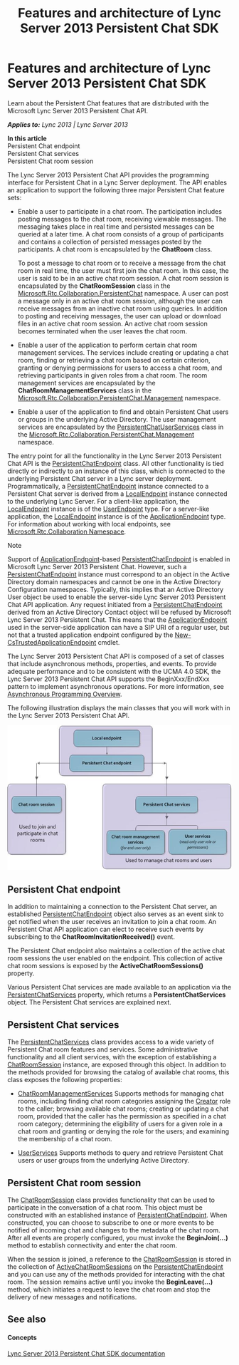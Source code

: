 ﻿---
title: Features and architecture of Lync Server 2013 Persistent Chat SDK
TOCTitle: Features and architecture
ms:assetid: 04f5f7ad-e0e0-4eb5-b671-bee20b5f21d6
ms:mtpsurl: https://msdn.microsoft.com/en-us/library/Dn439211(v=office.15)
ms:contentKeyID: 57101355
ms.date: 07/24/2014
mtps_version: v=office.15
---

# Features and architecture of Lync Server 2013 Persistent Chat SDK

Learn about the Persistent Chat features that are distributed with the Microsoft Lync Server 2013 Persistent Chat API.


_**Applies to:** Lync 2013 | Lync Server 2013_

**In this article**  
Persistent Chat endpoint  
Persistent Chat services  
Persistent Chat room session  

The Lync Server 2013 Persistent Chat API provides the programming interface for Persistent Chat in a Lync Server deployment. The API enables an application to support the following three major Persistent Chat feature sets:

  - Enable a user to participate in a chat room. The participation includes posting messages to the chat room, receiving viewable messages. The messaging takes place in real time and persisted messages can be queried at a later time. A chat room consists of a group of participants and contains a collection of persisted messages posted by the participants. A chat room is encapsulated by the **ChatRoom** class.
    
    To post a message to chat room or to receive a message from the chat room in real time, the user must first join the chat room. In this case, the user is said to be in an active chat room session. A chat room session is encapsulated by the **ChatRoomSession** class in the [Microsoft.Rtc.Collaboration.PersistentChat](https://msdn.microsoft.com/en-us/library/jj267586\(v=office.15\)) namespace. A user can post a message only in an active chat room session, although the user can receive messages from an inactive chat room using queries. In addition to posting and receiving messages, the user can upload or download files in an active chat room session. An active chat room session becomes terminated when the user leaves the chat room.

  - Enable a user of the application to perform certain chat room management services. The services include creating or updating a chat room, finding or retrieving a chat room based on certain criterion, granting or denying permissions for users to access a chat room, and retrieving participants in given roles from a chat room. The room management services are encapsulated by the **ChatRoomManagementServices** class in the [Microsoft.Rtc.Collaboration.PersistentChat.Management](https://msdn.microsoft.com/en-us/library/jj267343\(v=office.15\)) namespace.

  - Enable a user of the application to find and obtain Persistent Chat users or groups in the underlying Active Directory. The user management services are encapsulated by the [PersistentChatUserServices](https://msdn.microsoft.com/en-us/library/jj265986\(v=office.15\)) class in the [Microsoft.Rtc.Collaboration.PersistentChat.Management](https://msdn.microsoft.com/en-us/library/jj267343\(v=office.15\)) namespace.

The entry point for all the functionality in the Lync Server 2013 Persistent Chat API is the [PersistentChatEndpoint](https://msdn.microsoft.com/en-us/library/jj267567\(v=office.15\)) class. All other functionality is tied directly or indirectly to an instance of this class, which is connected to the underlying Persistent Chat server in a Lync server deployment. Programmatically, a [PersistentChatEndpoint](https://msdn.microsoft.com/en-us/library/jj267567\(v=office.15\)) instance connected to a Persistent Chat server is derived from a [LocalEndpoint](https://msdn.microsoft.com/en-us/library/hh349887\(v=office.15\)) instance connected to the underlying Lync Server. For a client-like application, the [LocalEndpoint](https://msdn.microsoft.com/en-us/library/hh349887\(v=office.15\)) instance is of the [UserEndpoint](https://msdn.microsoft.com/en-us/library/hh348819\(v=office.15\)) type. For a server-like application, the [LocalEndpoint](https://msdn.microsoft.com/en-us/library/hh349887\(v=office.15\)) instance is of the [ApplicationEndpoint](https://msdn.microsoft.com/en-us/library/hh384825\(v=office.15\)) type. For information about working with local endpoints, see [Microsoft.Rtc.Collaboration Namespace](http://go.microsoft.com/fwlink/?linkid=157301).


> [!NOTE]
> <P>Support of <A href="https://msdn.microsoft.com/en-us/library/hh384825(v=office.15)">ApplicationEndpoint</A>-based <A href="https://msdn.microsoft.com/en-us/library/jj267567(v=office.15)">PersistentChatEndpoint</A> is enabled in Microsoft Lync Server 2013 Persistent Chat. However, such a <A href="https://msdn.microsoft.com/en-us/library/jj267567(v=office.15)">PersistentChatEndpoint</A> instance must correspond to an object in the Active Directory domain namespaces and cannot be one in the Active Directory Configuration namespaces. Typically, this implies that an Active Directory User object be used to enable the server-side Lync Server 2013 Persistent Chat API application. Any request initiated from a <A href="https://msdn.microsoft.com/en-us/library/jj267567(v=office.15)">PersistentChatEndpoint</A> derived from an Active Directory Contact object will be refused by Microsoft Lync Server 2013 Persistent Chat. This means that the <A href="https://msdn.microsoft.com/en-us/library/hh384825(v=office.15)">ApplicationEndpoint</A> used in the server-side application can have a SIP URI of a regular user, but not that a trusted application endpoint configured by the <A href="http://technet.microsoft.com/en-us/library/gg398594.aspx">New-CsTrustedApplicationEndpoint</A> cmdlet.</P>



The Lync Server 2013 Persistent Chat API is composed of a set of classes that include asynchronous methods, properties, and events. To provide adequate performance and to be consistent with the UCMA 4.0 SDK, the Lync Server 2013 Persistent Chat API supports the BeginXxx/EndXxx pattern to implement asynchronous operations. For more information, see [Asynchronous Programming Overview](http://go.microsoft.com/fwlink/?linkid=157303).

The following illustration displays the main classes that you will work with in the Lync Server 2013 Persistent Chat API.

![objectModel](images/Dn439211.objectModel(Office.15).jpg "objectModel")

## Persistent Chat endpoint

In addition to maintaining a connection to the Persistent Chat server, an established [PersistentChatEndpoint](https://msdn.microsoft.com/en-us/library/jj267567\(v=office.15\)) object also serves as an event sink to get notified when the user receives an invitation to join a chat room. An Persistent Chat API application can elect to receive such events by subscribing to the **ChatRoomInvitationReceived()** event.

The Persistent Chat endpoint also maintains a collection of the active chat room sessions the user enabled on the endpoint. This collection of active chat room sessions is exposed by the **ActiveChatRoomSessions()** property.

Various Persistent Chat services are made available to an application via the [PersistentChatServices](https://msdn.microsoft.com/en-us/library/jj265982\(v=office.15\)) property, which returns a **PersistentChatServices** object. The Persistent Chat services are explained next.

## Persistent Chat services

The [PersistentChatServices](https://msdn.microsoft.com/en-us/library/jj266890\(v=office.15\)) class provides access to a wide variety of Persistent Chat room features and services. Some administrative functionality and all client services, with the exception of establishing a [ChatRoomSession](https://msdn.microsoft.com/en-us/library/jj265925\(v=office.15\)) instance, are exposed through this object. In addition to the methods provided for browsing the catalog of available chat rooms, this class exposes the following properties:

  - [ChatRoomManagementServices](https://msdn.microsoft.com/en-us/library/jj267183\(v=office.15\))  
    Supports methods for managing chat rooms, including finding chat room categories assigning the [Creator](https://msdn.microsoft.com/en-us/library/jj266929\(v=office.15\)) role to the caller; browsing available chat rooms; creating or updating a chat room, provided that the caller has the permission as specified in a chat room category; determining the eligibility of users for a given role in a chat room and granting or denying the role for the users; and examining the membership of a chat room.

  - [UserServices](https://msdn.microsoft.com/en-us/library/jj266379\(v=office.15\))  
    Supports methods to query and retrieve Persistent Chat users or user groups from the underlying Active Directory.

## Persistent Chat room session

The [ChatRoomSession](https://msdn.microsoft.com/en-us/library/jj265925\(v=office.15\)) class provides functionality that can be used to participate in the conversation of a chat room. This object must be constructed with an established instance of [PersistentChatEndpoint](https://msdn.microsoft.com/en-us/library/jj267567\(v=office.15\)). When constructed, you can choose to subscribe to one or more events to be notified of incoming chat and changes to the metadata of the chat room. After all events are properly configured, you must invoke the **BeginJoin(...)** method to establish connectivity and enter the chat room.

When the session is joined, a reference to the [ChatRoomSession](https://msdn.microsoft.com/en-us/library/jj265925\(v=office.15\)) is stored in the collection of [ActiveChatRoomSessions](https://msdn.microsoft.com/en-us/library/jj265900\(v=office.15\)) on the [PersistentChatEndpoint](https://msdn.microsoft.com/en-us/library/jj267567\(v=office.15\)) and you can use any of the methods provided for interacting with the chat room. The session remains active until you invoke the **BeginLeave(...)** method, which initiates a request to leave the chat room and stop the delivery of new messages and notifications.

## See also

#### Concepts

[Lync Server 2013 Persistent Chat SDK documentation](lync-server-2013-persistent-chat-sdk-documentation.md)

